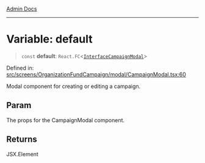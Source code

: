[Admin Docs](/)

***

# Variable: default

> `const` **default**: `React.FC`\<[`InterfaceCampaignModal`](../interfaces/InterfaceCampaignModal.md)\>

Defined in: [src/screens/OrganizationFundCampaign/modal/CampaignModal.tsx:60](https://github.com/PalisadoesFoundation/talawa-admin/blob/main/src/screens/OrganizationFundCampaign/modal/CampaignModal.tsx#L60)

Modal component for creating or editing a campaign.

## Param

The props for the CampaignModal component.

## Returns

JSX.Element
